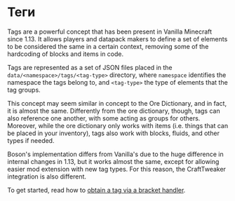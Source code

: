 # Теги

Tags are a powerful concept that has been present in Vanilla Minecraft since 1.13. It allows players and datapack makers to define a set of elements to be considered the same in a certain context, removing some of the hardcoding of blocks and items in code.

Tags are represented as a set of JSON files placed in the `data/<namespace>/tags/<tag-type>` directory, where `namespace` identifies the namespace the tags belong to, and `<tag-type>` the type of elements that the tag groups.

This concept may seem similar in concept to the Ore Dictionary, and in fact, it is almost the same. Differently from the ore dictionary, though, tags can also reference one another, with some acting as groups for others. Moreover, while the ore dictionary only works with items (i.e. things that can be placed in your inventory), tags also work with blocks, fluids, and other types if needed.

Boson's implementation differs from Vanilla's due to the huge difference in internal changes in 1.13, but it works almost the same, except for allowing easier mod extension with new tag types. For this reason, the CraftTweaker integration is also different.

To get started, read how to [obtain a tag via a bracket handler](/Mods/Boson/Tags/BracketHandler/).
